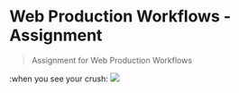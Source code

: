 # Web Production Workflows - Assignment

> Assignment for Web Production Workflows

:when you see your crush:
![](http://dlfeg2z65vp5k.cloudfront.net/if6jgrpxNkSm0tN1e.gif)

